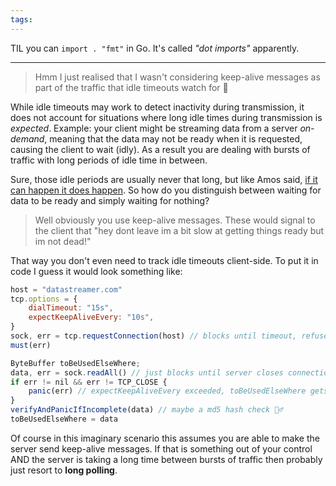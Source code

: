 ```yaml
---
tags:
---
```


TIL you can `import . "fmt"` in Go. It's called *"dot imports"* apparently.

---

> Hmm I just realised that I wasn't considering keep-alive messages as part of the traffic that idle timeouts watch for 🤔

While idle timeouts may work to detect inactivity during transmission, it does not account for situations where long idle times during transmission is *expected*. Example: your client might be streaming data from a server *on-demand*, meaning that the data may not be ready when it is requested, causing the client to wait (idly). As a result you are dealing with bursts of traffic with long periods of idle time in between.

Sure, those idle periods are usually never that long, but like Amos said, [if it can happen it does happen](https://fasterthanli.me/articles/i-want-off-mr-golangs-wild-ride#:~:text=if%2Dit%2Dcan%2Dhappen%2Dit%2Ddoes%2Dhappen). So how do you distinguish between waiting for data to be ready and simply waiting for nothing? 

>Well obviously you use keep-alive messages. These would signal to the client that "hey dont leave im a bit slow at getting things ready but im not dead!"

That way you don't even need to track idle timeouts client-side. To put it in code I guess it would look something like:

```js TI:"pseudo code"
host = "datastreamer.com"
tcp.options = {
	dialTimeout: "15s",
	expectKeepAliveEvery: "10s",
}
sock, err = tcp.requestConnection(host) // blocks until timeout, refused or accepted
must(err)

ByteBuffer toBeUsedElseWhere;
data, err = sock.readAll() // just blocks until server closes connection or expectKeepAliveEvery exceeded
if err != nil && err != TCP_CLOSE {
	panic(err) // expectKeepAliveEvery exceeded, toBeUsedElseWhere gets nothing 
}
verifyAndPanicIfIncomplete(data) // maybe a md5 hash check 🤷‍♂️
toBeUsedElseWhere = data
```

Of course in this imaginary scenario this assumes you are able to make the server send keep-alive messages. If that is something out of your control AND the server is taking a long time between bursts of traffic then probably just resort to **long polling**.
